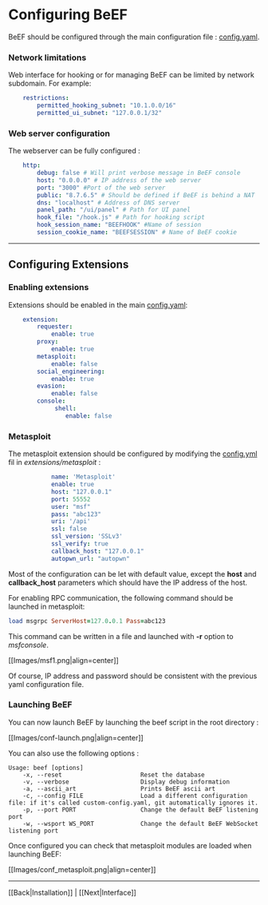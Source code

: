 # Configuring BeEF

BeEF should be configured through the main configuration file : [config.yaml](https://github.com/beefproject/beef/blob/master/config.yaml).

### Network limitations

Web interface for hooking or for managing BeEF can be limited by network subdomain. For example:

```yaml
    restrictions:
        permitted_hooking_subnet: "10.1.0.0/16"
        permitted_ui_subnet: "127.0.0.1/32"
```

### Web server configuration

The webserver can be fully configured :

```yaml
    http:
        debug: false # Will print verbose message in BeEF console
        host: "0.0.0.0" # IP address of the web server
        port: "3000" #Port of the web server
        public: "8.7.6.5" # Should be defined if BeEF is behind a NAT
        dns: "localhost" # Address of DNS server
        panel_path: "/ui/panel" # Path for UI panel
        hook_file: "/hook.js" # Path for hooking script
        hook_session_name: "BEEFHOOK" #Name of session
        session_cookie_name: "BEEFSESSION" # Name of BeEF cookie
```

***

## Configuring Extensions

### Enabling extensions

Extensions should be enabled in the main [config.yaml](https://github.com/beefproject/beef/blob/master/config.yaml):

```yaml
    extension:
        requester:
            enable: true
        proxy:
            enable: true
        metasploit:
            enable: false
        social_engineering:
            enable: true
        evasion:
            enable: false
        console:
             shell:
                enable: false
```

### Metasploit

The metasploit extension should be configured by modifying the [config.yml](https://github.com/beefproject/beef/blob/master/extensions/metasploit/config.yaml) fil in _extensions/metasploit_ :

```yaml
            name: 'Metasploit'
            enable: true
            host: "127.0.0.1"
            port: 55552
            user: "msf"
            pass: "abc123"
            uri: '/api'
            ssl: false
            ssl_version: 'SSLv3'
            ssl_verify: true
            callback_host: "127.0.0.1"
            autopwn_url: "autopwn"
```

Most of the configuration can be let with default value, except the **host** and **callback_host** parameters which should have the IP address of the host.

For enabling RPC communication, the following command should be launched in metasploit:

```ruby
load msgrpc ServerHost=127.0.0.1 Pass=abc123
```

This command can be written in a file and launched with **-r** option to _msfconsole_.

[[Images/msf1.png|align=center]]

Of course, IP address and password should be consistent with the previous yaml configuration file.

### Launching BeEF

You can now launch BeEF by launching the beef script in the root directory :

[[Images/conf-launch.png|align=center]]

You can also use the following options :
```
Usage: beef [options]
    -x, --reset                      Reset the database
    -v, --verbose                    Display debug information
    -a, --ascii_art                  Prints BeEF ascii art
    -c, --config FILE                Load a different configuration file: if it's called custom-config.yaml, git automatically ignores it.
    -p, --port PORT                  Change the default BeEF listening port
    -w, --wsport WS_PORT             Change the default BeEF WebSocket listening port
```

Once configured you can check that metasploit modules are loaded when launching BeEF:

[[Images/conf_metasploit.png|align=center]]


***
[[Back|Installation]] | [[Next|Interface]]
